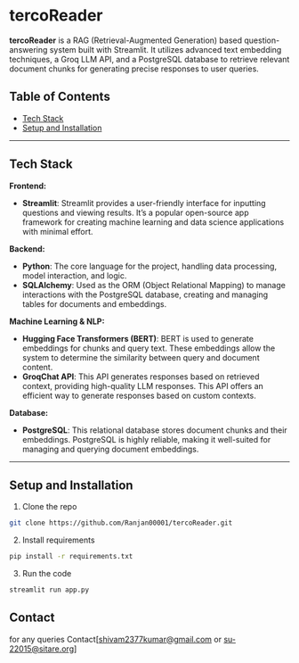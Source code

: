 # tercoReader

**tercoReader** is a RAG (Retrieval-Augmented Generation) based question-answering system built with Streamlit. It utilizes advanced text embedding techniques, a Groq LLM API, and a PostgreSQL database to retrieve relevant document chunks for generating precise responses to user queries.

## Table of Contents
- [Tech Stack](#tech-stack)
- [Setup and Installation](#setup-and-installation)

---

## Tech Stack

**Frontend:**
- **Streamlit**: Streamlit provides a user-friendly interface for inputting questions and viewing results. It’s a popular open-source app framework for creating machine learning and data science applications with minimal effort.

**Backend:**
- **Python**: The core language for the project, handling data processing, model interaction, and logic.
- **SQLAlchemy**: Used as the ORM (Object Relational Mapping) to manage interactions with the PostgreSQL database, creating and managing tables for documents and embeddings.


**Machine Learning & NLP:**
- **Hugging Face Transformers (BERT)**: BERT is used to generate embeddings for chunks and query text. These embeddings allow the system to determine the similarity between query and document content.
- **GroqChat API**: This API generates responses based on retrieved context, providing high-quality LLM responses. This API offers an efficient way to generate responses based on custom contexts.

**Database:**
- **PostgreSQL**: This relational database stores document chunks and their embeddings. PostgreSQL is highly reliable, making it well-suited for managing and querying document embeddings.


---

## Setup and Installation
1. Clone the repo
```bash
git clone https://github.com/Ranjan00001/tercoReader.git
```
2. Install requirements
```bash
pip install -r requirements.txt
```
3. Run the code
```bash
streamlit run app.py
```
## Contact  
for any queries Contact[shivam2377kumar@gmail.com or su-22015@sitare.org]
